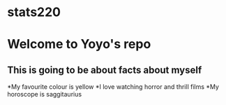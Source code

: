 # stats220
# Welcome to Yoyo's repo 
## This is going to be about facts about myself

*My favourite colour is yellow
*I love watching horror and thrill films
*My horoscope is saggitaurius
